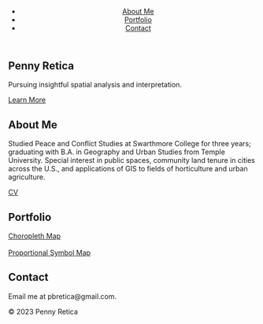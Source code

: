 
<html>
  <head>
    <title>Penny Retica</title>
    <link rel="stylesheet" href="style.css">
  </head>
  <body>
    <header>
      <nav>
        <ul>
          <li><a href="#about-me">About Me</a></li>
          <li><a href="#portfolio">Portfolio</a></li>
          <li><a href="#contact">Contact</a></li>
        </ul>
      </nav>
    </header>
    <main>
      <section class="hero">
        <h1>Penny Retica</h1>
        <p>Pursuing insightful spatial analysis and interpretation.</p>
        <a href="#about-me" class="button">Learn More</a>
      </section>
      <section class="about me">
        <h2>About Me</h2>
        <p>Studied Peace and Conflict Studies at Swarthmore College for three years; graduating with B.A. in Geography and Urban Studies from Temple University. Special interest in public spaces, community land tenure in cities across the U.S., and applications of GIS to fields of horticulture and urban agriculture.</p>
        <a href="https://pbretica.github.io/Retica_2023CV.pdf" class="button2">CV</a>
      </section>
      <section class="portfolio">
        <h2>Portfolio</h2>
        <a href="https://pbretica.github.io/choropleth/" class="button2">Choropleth Map</a> <br> <br>
        <a href="https://pbretica.github.io/worldcoviddeaths/" class="button2">Proportional Symbol Map</a>
      </section>
      <section class="contact">
        <h2>Contact</h2>
        <p>Email me at pbretica@gmail.com. </p>
      </section>
    </main>
    <footer>
      <p>&copy; 2023 Penny Retica</p>
    </footer>
  </body>
</html>
